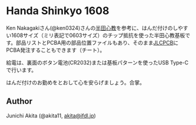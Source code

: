 # Handa Shinkyo 1608

Ken Nakagakiさん(@ken0324)さんの[半田心教](https://x.com/i/events/1101723254899834880)を参考に、はんだ付けのしやすい1608サイズ（ミリ表記で0603サイズ）のチップ抵抗を使った半田心教基板です。部品リストとPCBA用の部品位置ファイルもあり、そのまま[JLCPCB](https://www.jlcpcb.com)にPCBA発注することもできます（チート）。

給電は、裏面のボタン電池(CR2032)または基板パターンを使ったUSB Type-Cで行います。

はんだ付けのお勤めをとおして心を安らげましょう。合掌。


## Author

Junichi Akita (@akita11, akita@ifdl.jp)
